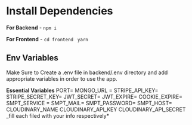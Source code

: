 # Install Dependencies

**For Backend** - `npm i`

**For Frontend** - `cd frontend` ` yarn`

## Env Variables

Make Sure to Create a .env file in backend/.env directory and add appropriate variables in order to use the app.

**Essential Variables**
PORT=
MONGO_URL =
STRIPE_API_KEY=
STRIPE_SECRET_KEY=
JWT_SECRET=
JWT_EXPIRE=
COOKIE_EXPIRE=
SMPT_SERVICE =
SMPT_MAIL=
SMPT_PASSWORD=
SMPT_HOST=
CLOUDINARY_NAME
CLOUDINARY_API_KEY
CLOUDINARY_API_SECRET
\_fill each filed with your info respectively\*
